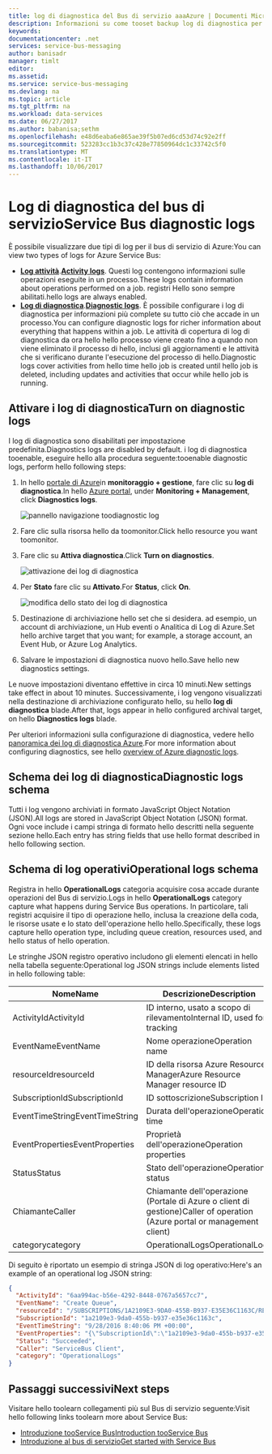 ```yaml
---
title: log di diagnostica del Bus di servizio aaaAzure | Documenti Microsoft
description: Informazioni su come tooset backup log di diagnostica per il Bus di servizio in Azure.
keywords: 
documentationcenter: .net
services: service-bus-messaging
author: banisadr
manager: timlt
editor: 
ms.assetid: 
ms.service: service-bus-messaging
ms.devlang: na
ms.topic: article
ms.tgt_pltfrm: na
ms.workload: data-services
ms.date: 06/27/2017
ms.author: babanisa;sethm
ms.openlocfilehash: e48d6eaba6e865ae39f5b07ed6cd53d74c92e2ff
ms.sourcegitcommit: 523283cc1b3c37c428e77850964dc1c33742c5f0
ms.translationtype: MT
ms.contentlocale: it-IT
ms.lasthandoff: 10/06/2017
---
```

# <a name="service-bus-diagnostic-logs"></a><span data-ttu-id="67c80-103">Log di diagnostica del bus di servizio</span><span class="sxs-lookup"><span data-stu-id="67c80-103">Service Bus diagnostic logs</span></span>

<span data-ttu-id="67c80-104">È possibile visualizzare due tipi di log per il bus di servizio di Azure:</span><span class="sxs-lookup"><span data-stu-id="67c80-104">You can view two types of logs for Azure Service Bus:</span></span>
* <span data-ttu-id="67c80-105">**[Log attività](../monitoring-and-diagnostics/monitoring-overview-activity-logs.md)**.</span><span class="sxs-lookup"><span data-stu-id="67c80-105">**[Activity logs](../monitoring-and-diagnostics/monitoring-overview-activity-logs.md)**.</span></span> <span data-ttu-id="67c80-106">Questi log contengono informazioni sulle operazioni eseguite in un processo.</span><span class="sxs-lookup"><span data-stu-id="67c80-106">These logs contain information about operations performed on a job.</span></span> <span data-ttu-id="67c80-107">registri Hello sono sempre abilitati.</span><span class="sxs-lookup"><span data-stu-id="67c80-107">hello logs are always enabled.</span></span>
* <span data-ttu-id="67c80-108">**[Log di diagnostica](../monitoring-and-diagnostics/monitoring-overview-of-diagnostic-logs.md)**.</span><span class="sxs-lookup"><span data-stu-id="67c80-108">**[Diagnostic logs](../monitoring-and-diagnostics/monitoring-overview-of-diagnostic-logs.md)**.</span></span> <span data-ttu-id="67c80-109">È possibile configurare i log di diagnostica per informazioni più complete su tutto ciò che accade in un processo.</span><span class="sxs-lookup"><span data-stu-id="67c80-109">You can configure diagnostic logs for richer information about everything that happens within a job.</span></span> <span data-ttu-id="67c80-110">Le attività di copertura di log di diagnostica da ora hello hello processo viene creato fino a quando non viene eliminato il processo di hello, inclusi gli aggiornamenti e le attività che si verificano durante l'esecuzione del processo di hello.</span><span class="sxs-lookup"><span data-stu-id="67c80-110">Diagnostic logs cover activities from hello time hello job is created until hello job is deleted, including updates and activities that occur while hello job is running.</span></span>

## <a name="turn-on-diagnostic-logs"></a><span data-ttu-id="67c80-111">Attivare i log di diagnostica</span><span class="sxs-lookup"><span data-stu-id="67c80-111">Turn on diagnostic logs</span></span>

<span data-ttu-id="67c80-112">I log di diagnostica sono disabilitati per impostazione predefinita.</span><span class="sxs-lookup"><span data-stu-id="67c80-112">Diagnostics logs are disabled by default.</span></span> <span data-ttu-id="67c80-113">i log di diagnostica tooenable, eseguire hello alla procedura seguente:</span><span class="sxs-lookup"><span data-stu-id="67c80-113">tooenable diagnostic logs, perform hello following steps:</span></span>

1.  <span data-ttu-id="67c80-114">In hello [portale di Azure](https://portal.azure.com)in **monitoraggio + gestione**, fare clic su **log di diagnostica**.</span><span class="sxs-lookup"><span data-stu-id="67c80-114">In hello [Azure portal](https://portal.azure.com), under **Monitoring + Management**, click **Diagnostics logs**.</span></span>

    ![pannello navigazione toodiagnostic log](./media/service-bus-diagnostic-logs/image1.png)

2. <span data-ttu-id="67c80-116">Fare clic sulla risorsa hello da toomonitor.</span><span class="sxs-lookup"><span data-stu-id="67c80-116">Click hello resource you want toomonitor.</span></span>  

3.  <span data-ttu-id="67c80-117">Fare clic su **Attiva diagnostica**.</span><span class="sxs-lookup"><span data-stu-id="67c80-117">Click **Turn on diagnostics**.</span></span>

    ![attivazione dei log di diagnostica](./media/service-bus-diagnostic-logs/image2.png)

4.  <span data-ttu-id="67c80-119">Per **Stato** fare clic su **Attivato**.</span><span class="sxs-lookup"><span data-stu-id="67c80-119">For **Status**, click **On**.</span></span>

    ![modifica dello stato dei log di diagnostica](./media/service-bus-diagnostic-logs/image3.png)

5.  <span data-ttu-id="67c80-121">Destinazione di archiviazione hello set che si desidera. ad esempio, un account di archiviazione, un Hub eventi o Analitica di Log di Azure.</span><span class="sxs-lookup"><span data-stu-id="67c80-121">Set hello archive target that you want; for example, a storage account, an Event Hub, or Azure Log Analytics.</span></span>

6.  <span data-ttu-id="67c80-122">Salvare le impostazioni di diagnostica nuovo hello.</span><span class="sxs-lookup"><span data-stu-id="67c80-122">Save hello new diagnostics settings.</span></span>

<span data-ttu-id="67c80-123">Le nuove impostazioni diventano effettive in circa 10 minuti.</span><span class="sxs-lookup"><span data-stu-id="67c80-123">New settings take effect in about 10 minutes.</span></span> <span data-ttu-id="67c80-124">Successivamente, i log vengono visualizzati nella destinazione di archiviazione configurato hello, su hello **log di diagnostica** blade.</span><span class="sxs-lookup"><span data-stu-id="67c80-124">After that, logs appear in hello configured archival target, on hello **Diagnostics logs** blade.</span></span>

<span data-ttu-id="67c80-125">Per ulteriori informazioni sulla configurazione di diagnostica, vedere hello [panoramica dei log di diagnostica Azure](../monitoring-and-diagnostics/monitoring-overview-of-diagnostic-logs.md).</span><span class="sxs-lookup"><span data-stu-id="67c80-125">For more information about configuring diagnostics, see hello [overview of Azure diagnostic logs](../monitoring-and-diagnostics/monitoring-overview-of-diagnostic-logs.md).</span></span>

## <a name="diagnostic-logs-schema"></a><span data-ttu-id="67c80-126">Schema dei log di diagnostica</span><span class="sxs-lookup"><span data-stu-id="67c80-126">Diagnostic logs schema</span></span>

<span data-ttu-id="67c80-127">Tutti i log vengono archiviati in formato JavaScript Object Notation (JSON).</span><span class="sxs-lookup"><span data-stu-id="67c80-127">All logs are stored in JavaScript Object Notation (JSON) format.</span></span> <span data-ttu-id="67c80-128">Ogni voce include i campi stringa di formato hello descritti nella seguente sezione hello.</span><span class="sxs-lookup"><span data-stu-id="67c80-128">Each entry has string fields that use hello format described in hello following section.</span></span>

## <a name="operational-logs-schema"></a><span data-ttu-id="67c80-129">Schema di log operativi</span><span class="sxs-lookup"><span data-stu-id="67c80-129">Operational logs schema</span></span>

<span data-ttu-id="67c80-130">Registra in hello **OperationalLogs** categoria acquisire cosa accade durante operazioni del Bus di servizio.</span><span class="sxs-lookup"><span data-stu-id="67c80-130">Logs in hello **OperationalLogs** category capture what happens during Service Bus operations.</span></span> <span data-ttu-id="67c80-131">In particolare, tali registri acquisire il tipo di operazione hello, inclusa la creazione della coda, le risorse usate e lo stato dell'operazione hello hello.</span><span class="sxs-lookup"><span data-stu-id="67c80-131">Specifically, these logs capture hello operation type, including queue creation, resources used, and hello status of hello operation.</span></span>

<span data-ttu-id="67c80-132">Le stringhe JSON registro operativo includono gli elementi elencati in hello nella tabella seguente:</span><span class="sxs-lookup"><span data-stu-id="67c80-132">Operational log JSON strings include elements listed in hello following table:</span></span>

<span data-ttu-id="67c80-133">Nome</span><span class="sxs-lookup"><span data-stu-id="67c80-133">Name</span></span> | <span data-ttu-id="67c80-134">Descrizione</span><span class="sxs-lookup"><span data-stu-id="67c80-134">Description</span></span>
------- | -------
<span data-ttu-id="67c80-135">ActivityId</span><span class="sxs-lookup"><span data-stu-id="67c80-135">ActivityId</span></span> | <span data-ttu-id="67c80-136">ID interno, usato a scopo di rilevamento</span><span class="sxs-lookup"><span data-stu-id="67c80-136">Internal ID, used for tracking</span></span>
<span data-ttu-id="67c80-137">EventName</span><span class="sxs-lookup"><span data-stu-id="67c80-137">EventName</span></span> | <span data-ttu-id="67c80-138">Nome operazione</span><span class="sxs-lookup"><span data-stu-id="67c80-138">Operation name</span></span>           
<span data-ttu-id="67c80-139">resourceId</span><span class="sxs-lookup"><span data-stu-id="67c80-139">resourceId</span></span> | <span data-ttu-id="67c80-140">ID della risorsa Azure Resource Manager</span><span class="sxs-lookup"><span data-stu-id="67c80-140">Azure Resource Manager resource ID</span></span>
<span data-ttu-id="67c80-141">SubscriptionId</span><span class="sxs-lookup"><span data-stu-id="67c80-141">SubscriptionId</span></span> | <span data-ttu-id="67c80-142">ID sottoscrizione</span><span class="sxs-lookup"><span data-stu-id="67c80-142">Subscription ID</span></span>
<span data-ttu-id="67c80-143">EventTimeString</span><span class="sxs-lookup"><span data-stu-id="67c80-143">EventTimeString</span></span> | <span data-ttu-id="67c80-144">Durata dell'operazione</span><span class="sxs-lookup"><span data-stu-id="67c80-144">Operation time</span></span>
<span data-ttu-id="67c80-145">EventProperties</span><span class="sxs-lookup"><span data-stu-id="67c80-145">EventProperties</span></span> | <span data-ttu-id="67c80-146">Proprietà dell'operazione</span><span class="sxs-lookup"><span data-stu-id="67c80-146">Operation properties</span></span>
<span data-ttu-id="67c80-147">Status</span><span class="sxs-lookup"><span data-stu-id="67c80-147">Status</span></span> | <span data-ttu-id="67c80-148">Stato dell'operazione</span><span class="sxs-lookup"><span data-stu-id="67c80-148">Operation status</span></span>
<span data-ttu-id="67c80-149">Chiamante</span><span class="sxs-lookup"><span data-stu-id="67c80-149">Caller</span></span> | <span data-ttu-id="67c80-150">Chiamante dell'operazione (Portale di Azure o client di gestione)</span><span class="sxs-lookup"><span data-stu-id="67c80-150">Caller of operation (Azure portal or management client)</span></span>
<span data-ttu-id="67c80-151">category</span><span class="sxs-lookup"><span data-stu-id="67c80-151">category</span></span> | <span data-ttu-id="67c80-152">OperationalLogs</span><span class="sxs-lookup"><span data-stu-id="67c80-152">OperationalLogs</span></span>

<span data-ttu-id="67c80-153">Di seguito è riportato un esempio di stringa JSON di log operativo:</span><span class="sxs-lookup"><span data-stu-id="67c80-153">Here's an example of an operational log JSON string:</span></span>

```json
{
  "ActivityId": "6aa994ac-b56e-4292-8448-0767a5657cc7",
  "EventName": "Create Queue",
  "resourceId": "/SUBSCRIPTIONS/1A2109E3-9DA0-455B-B937-E35E36C1163C/RESOURCEGROUPS/DEFAULT-SERVICEBUS-CENTRALUS/PROVIDERS/MICROSOFT.SERVICEBUS/NAMESPACES/SHOEBOXEHNS-CY4001",
  "SubscriptionId": "1a2109e3-9da0-455b-b937-e35e36c1163c",
  "EventTimeString": "9/28/2016 8:40:06 PM +00:00",
  "EventProperties": "{\"SubscriptionId\":\"1a2109e3-9da0-455b-b937-e35e36c1163c\",\"Namespace\":\"shoeboxehns-cy4001\",\"Via\":\"https://shoeboxehns-cy4001.servicebus.windows.net/f8096791adb448579ee83d30e006a13e/?api-version=2016-07\",\"TrackingId\":\"5ee74c9e-72b5-4e98-97c4-08a62e56e221_G1\"}",
  "Status": "Succeeded",
  "Caller": "ServiceBus Client",
  "category": "OperationalLogs"
}
```

## <a name="next-steps"></a><span data-ttu-id="67c80-154">Passaggi successivi</span><span class="sxs-lookup"><span data-stu-id="67c80-154">Next steps</span></span>

<span data-ttu-id="67c80-155">Visitare hello toolearn collegamenti più sul Bus di servizio seguente:</span><span class="sxs-lookup"><span data-stu-id="67c80-155">Visit hello following links toolearn more about Service Bus:</span></span>

* [<span data-ttu-id="67c80-156">Introduzione tooService Bus</span><span class="sxs-lookup"><span data-stu-id="67c80-156">Introduction tooService Bus</span></span>](service-bus-messaging-overview.md)
* [<span data-ttu-id="67c80-157">Introduzione al bus di servizio</span><span class="sxs-lookup"><span data-stu-id="67c80-157">Get started with Service Bus</span></span>](service-bus-dotnet-get-started-with-queues.md)
